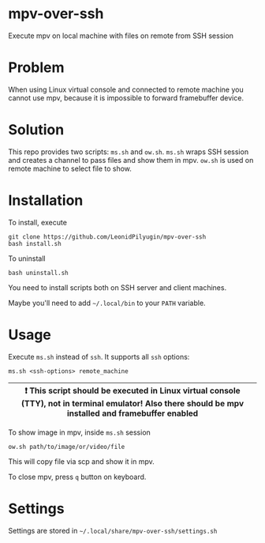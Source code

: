 # mpv-over-ssh
Execute mpv on local machine with files on remote from SSH session

# Problem
When using Linux virtual console and connected to remote machine you cannot use mpv, because it is impossible to forward framebuffer device.

# Solution
This repo provides two scripts: `ms.sh` and `ow.sh`. `ms.sh` wraps SSH session and creates a channel to pass files and show them in mpv. `ow.sh` is used on remote machine to select file to show.

# Installation
To install, execute
```
git clone https://github.com/LeonidPilyugin/mpv-over-ssh
bash install.sh
```

To uninstall
```
bash uninstall.sh
```

You need to install scripts both on SSH server and client machines.

Maybe you'll need to add `~/.local/bin` to your `PATH` variable.

# Usage
Execute `ms.sh` instead of `ssh`. It supports all `ssh` options:
```
ms.sh <ssh-options> remote_machine
```
| :exclamation: This script should be executed in Linux virtual console (TTY), not in terminal emulator! Also there should be mpv installed and framebuffer enabled |
|-----------------------------------------|

To show image in mpv, inside `ms.sh` session
```
ow.sh path/to/image/or/video/file
```
This will copy file via scp and show it in mpv.

To close mpv, press `q` button on keyboard.

# Settings
Settings are stored in `~/.local/share/mpv-over-ssh/settings.sh`
